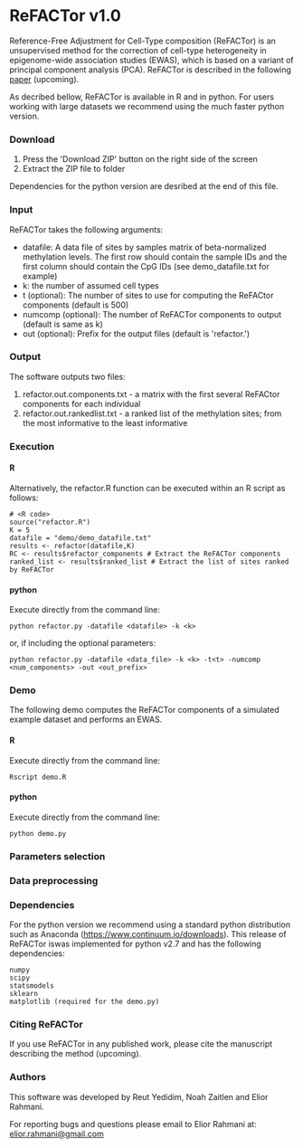 # ReFACTor v1.0

Reference-Free Adjustment for Cell-Type composition (ReFACTor) is an unsupervised method for the correction of cell-type heterogeneity in epigenome-wide association studies (EWAS), which is based on a variant of principal component analysis (PCA). ReFACTor is described in the following [paper](http://) (upcoming).

As decribed bellow, ReFACTor is available in R and in python. For users working with large datasets we recommend using the much faster python version.

### Download

1. Press the 'Download ZIP' button on the right side of the screen
2. Extract the ZIP file to folder

Dependencies for the python version are desribed at the end of this file.

### Input

ReFACTor takes the following arguments:
  * datafile: A data file of sites by samples matrix of beta-normalized methylation levels. The first row should contain the sample IDs and the first column should contain the CpG IDs (see demo_datafile.txt for example)
  * k: the number of assumed cell types
  * t (optional): The number of sites to use for computing the ReFACtor components (default is 500)
  * numcomp (optional): The number of ReFACTor components to output (default is same as k)
  * out (optional): Prefix for the output files (default is 'refactor.')

### Output

The software outputs two files:

1. refactor.out.components.txt - a matrix with the first several ReFACtor components for each individual
2. refactor.out.rankedlist.txt - a ranked list of the methylation sites; from the most informative to the least informative

### Execution

#### R

Alternatively, the refactor.R function can be executed within an R script as follows:

```
# <R code>
source("refactor.R")
K = 5
datafile = "demo/demo_datafile.txt"
results <- refactor(datafile,K)
RC <- results$refactor_components # Extract the ReFACTor components
ranked_list <- results$ranked_list # Extract the list of sites ranked by ReFACTor
```

#### python

Execute directly from the command line:
```
python refactor.py -datafile <datafile> -k <k>
```
or, if including the optional parameters:
```
python refactor.py -datafile <data_file> -k <k> -t<t> -numcomp <num_components> -out <out_prefix>
```

### Demo

The following demo computes the ReFACTor components of a simulated example dataset and performs an EWAS.

#### R

Execute directly from the command line:
```
Rscript demo.R
```

#### python

Execute directly from the command line:
```
python demo.py
```

### Parameters selection

### Data preprocessing

### Dependencies

For the python version we recommend using a standard python distribution such as Anaconda (https://www.continuum.io/downloads). This release of ReFACTor iswas implemented for python v2.7 and has the following dependencies:

    numpy
    scipy
    statsmodels
    sklearn
    matplotlib (required for the demo.py)

### Citing ReFACTor

If you use ReFACTor in any published work, please cite the manuscript describing the method (upcoming).

### Authors

This software was developed by Reut Yedidim, Noah Zaitlen and Elior Rahmani.

For reporting bugs and questions please email to Elior Rahmani at: elior.rahmani@gmail.com

